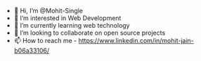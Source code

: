 - 👋 Hi, I’m @Mohit-Single
- 👀 I’m interested in Web Development
- 🌱 I’m currently learning web technology
- 💞️ I’m looking to collaborate on open source projects
- 📫 How to reach me - https://www.linkedin.com/in/mohit-jain-b06a33106/

<!---
Mohit-Single/Mohit-Single is a ✨ special ✨ repository because its `README.md` (this file) appears on your GitHub profile.
You can click the Preview link to take a look at your changes.
--->
